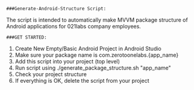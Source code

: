 	###Generate-Android-Structure Script:

The script is intended to automatically make MVVM package structure of Android applications for 021labs company employees.

	###GET STARTED:
1) Create New Empty/Basic Android Project in Android Studio
2) Make sure your package name is com.zerotoonelabs.{app_name}
2) Add this script into your project (top level)
3) Run script using ./generate_package_structure.sh "app_name"
4) Check your project structure
5) If everything is OK, delete the script from your project

